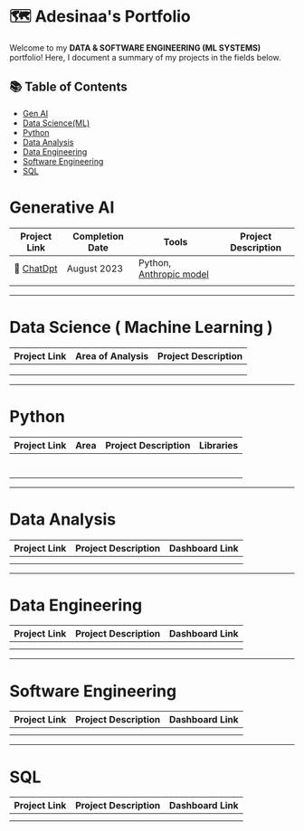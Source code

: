 # 🗺 Adesinaa's Portfolio

Welcome to my **DATA & SOFTWARE ENGINEERING (ML SYSTEMS)** portfolio! Here, I document a summary of my projects in the fields below. 

## 📚 Table of Contents
- [Gen AI](#generative-ai)
- [Data Science(ML)](#data-science--machine-learning-)
- [Python](#python)
- [Data Analysis](#data-analysis)
- [Data Engineering](#data-engineering)
- [Software Engineering](#software-engineering)
- [SQL](#sql)

# Generative AI

| Project Link | Completion Date | Tools | Project Description | 
|---|---|---|---|
|📖 [ChatDpt](https://github.com/AdesinaA/gen-ai/tree/main/chatdpt) |August 2023|Python, [Anthropic model](https://www.anthropic.com/)  |  |
|  |  | |

***

# Data Science ( Machine Learning )

| Project Link | Area of Analysis | Project Description | 
|---|---|---|
| |  |  | 
| |  |  
|  |  |  |  

***

# Python

| Project Link | Area | Project Description | Libraries |    
|---|---|---|---|
|  |  |  | 
|  |  |  |  |   
|  |  |  |  |   
|  |  |  |  |   
|  |  |  |  |
|  |  |  | |
| |  |  |  |

***

# Data Analysis

| Project Link | Project Description | Dashboard Link |
|---|---|---|
|  |  |  |
|  |  |  |


***

# Data Engineering

| Project Link | Project Description | Dashboard Link |
|---|---|---|
|  |  |
|  |  | |

***

# Software Engineering

| Project Link | Project Description | Dashboard Link |
|---|---|---|
| |  |  |
|  |  |  |

***

# SQL

| Project Link | Project Description | Dashboard Link |
|---|---|---|
|  |   |  |
|  |  |  |

